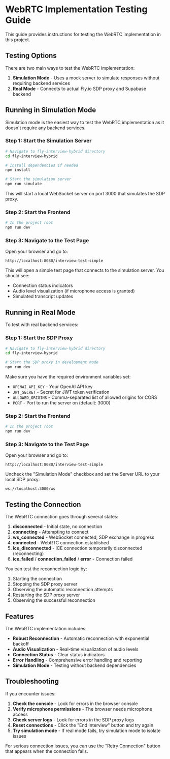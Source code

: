 # WebRTC Implementation Testing Guide

This guide provides instructions for testing the WebRTC implementation in this project.

## Testing Options

There are two main ways to test the WebRTC implementation:

1. **Simulation Mode** - Uses a mock server to simulate responses without requiring backend services
2. **Real Mode** - Connects to actual Fly.io SDP proxy and Supabase backend

## Running in Simulation Mode

Simulation mode is the easiest way to test the WebRTC implementation as it doesn't require any backend services.

### Step 1: Start the Simulation Server

```bash
# Navigate to fly-interview-hybrid directory
cd fly-interview-hybrid

# Install dependencies if needed
npm install

# Start the simulation server
npm run simulate
```

This will start a local WebSocket server on port 3000 that simulates the SDP proxy.

### Step 2: Start the Frontend

```bash
# In the project root
npm run dev
```

### Step 3: Navigate to the Test Page

Open your browser and go to:

```
http://localhost:8080/interview-test-simple
```

This will open a simple test page that connects to the simulation server. You should see:

- Connection status indicators
- Audio level visualization (if microphone access is granted)
- Simulated transcript updates

## Running in Real Mode

To test with real backend services:

### Step 1: Start the SDP Proxy

```bash
# Navigate to fly-interview-hybrid directory
cd fly-interview-hybrid

# Start the SDP proxy in development mode
npm run dev
```

Make sure you have the required environment variables set:

- `OPENAI_API_KEY` - Your OpenAI API key
- `JWT_SECRET` - Secret for JWT token verification
- `ALLOWED_ORIGINS` - Comma-separated list of allowed origins for CORS
- `PORT` - Port to run the server on (default: 3000)

### Step 2: Start the Frontend

```bash
# In the project root
npm run dev
```

### Step 3: Navigate to the Test Page

Open your browser and go to:

```
http://localhost:8080/interview-test-simple
```

Uncheck the "Simulation Mode" checkbox and set the Server URL to your local SDP proxy:

```
ws://localhost:3000/ws
```

## Testing the Connection

The WebRTC connection goes through several states:

1. **disconnected** - Initial state, no connection
2. **connecting** - Attempting to connect
3. **ws_connected** - WebSocket connected, SDP exchange in progress
4. **connected** - WebRTC connection established
5. **ice_disconnected** - ICE connection temporarily disconnected (reconnecting)
6. **ice_failed** / **connection_failed** / **error** - Connection failed

You can test the reconnection logic by:

1. Starting the connection
2. Stopping the SDP proxy server
3. Observing the automatic reconnection attempts
4. Restarting the SDP proxy server
5. Observing the successful reconnection

## Features

The WebRTC implementation includes:

- **Robust Reconnection** - Automatic reconnection with exponential backoff
- **Audio Visualization** - Real-time visualization of audio levels
- **Connection Status** - Clear status indicators
- **Error Handling** - Comprehensive error handling and reporting
- **Simulation Mode** - Testing without backend dependencies

## Troubleshooting

If you encounter issues:

1. **Check the console** - Look for errors in the browser console
2. **Verify microphone permissions** - The browser needs microphone access
3. **Check server logs** - Look for errors in the SDP proxy logs
4. **Reset connections** - Click the "End Interview" button and try again
5. **Try simulation mode** - If real mode fails, try simulation mode to isolate issues

For serious connection issues, you can use the "Retry Connection" button that appears when the connection fails.